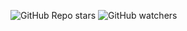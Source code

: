![GitHub Repo stars](https://img.shields.io/github/stars/abarnuni/software-testing?style=social) ![GitHub watchers](https://img.shields.io/github/watchers/abarnuni/software-testing?style=social)
